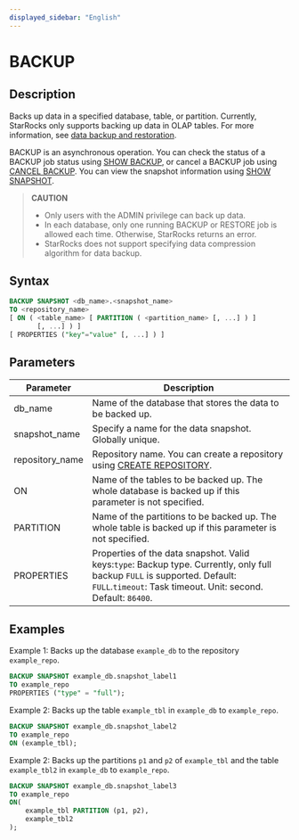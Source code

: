 ```yaml
---
displayed_sidebar: "English"
---
```


# BACKUP

## Description

Backs up data in a specified database, table, or partition. Currently, StarRocks only supports backing up data in OLAP tables. For more information, see [data backup and restoration](../../../administration/Backup_and_restore.md).

BACKUP is an asynchronous operation. You can check the status of a BACKUP job status using [SHOW BACKUP](../data-manipulation/SHOW_BACKUP.md), or cancel a BACKUP job using [CANCEL BACKUP](../data-definition/CANCEL_BACKUP.md). You can view the snapshot information using [SHOW SNAPSHOT](../data-manipulation/SHOW_SNAPSHOT.md).

> **CAUTION**
>
> - Only users with the ADMIN privilege can back up data.
> - In each database, only one running BACKUP or RESTORE job is allowed each time. Otherwise, StarRocks returns an error.
> - StarRocks does not support specifying data compression algorithm for data backup.

## Syntax

```SQL
BACKUP SNAPSHOT <db_name>.<snapshot_name>
TO <repository_name>
[ ON ( <table_name> [ PARTITION ( <partition_name> [, ...] ) ]
       [, ...] ) ]
[ PROPERTIES ("key"="value" [, ...] ) ]
```

## Parameters

| **Parameter**   | **Description**                                              |
| --------------- | ------------------------------------------------------------ |
| db_name         | Name of the database that stores the data to be backed up.   |
| snapshot_name   | Specify a name for the data snapshot. Globally unique.       |
| repository_name | Repository name. You can create a repository using [CREATE REPOSITORY](../data-definition/CREATE_REPOSITORY.md). |
| ON              | Name of the tables to be backed up. The whole database is backed up if this parameter is not specified. |
| PARTITION       | Name of the partitions to be backed up. The whole table is backed up if this parameter is not specified. |
| PROPERTIES      | Properties of the data snapshot. Valid keys:`type`: Backup type. Currently, only full backup `FULL` is supported. Default: `FULL`.`timeout`: Task timeout. Unit: second. Default: `86400`. |

## Examples

Example 1: Backs up the database `example_db` to the repository `example_repo`.

```SQL
BACKUP SNAPSHOT example_db.snapshot_label1
TO example_repo
PROPERTIES ("type" = "full");
```

Example 2: Backs up the table `example_tbl` in `example_db` to `example_repo`.

```SQL
BACKUP SNAPSHOT example_db.snapshot_label2
TO example_repo
ON (example_tbl);
```

Example 2: Backs up the partitions `p1` and `p2` of `example_tbl` and the table `example_tbl2` in `example_db` to `example_repo`.

```SQL
BACKUP SNAPSHOT example_db.snapshot_label3
TO example_repo
ON(
    example_tbl PARTITION (p1, p2),
    example_tbl2
);
```
